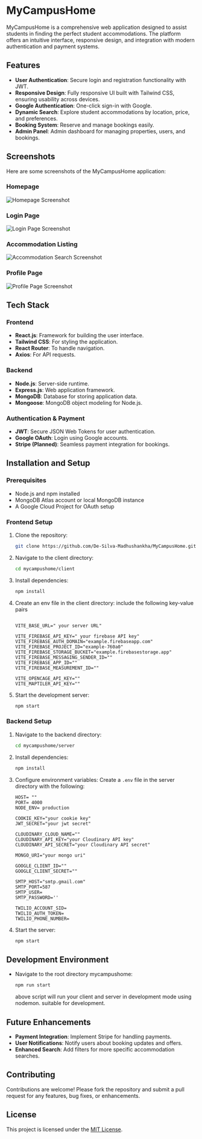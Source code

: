 # MyCampusHome

MyCampusHome is a comprehensive web application designed to assist students in finding the perfect student accommodations. The platform offers an intuitive interface, responsive design, and integration with modern authentication and payment systems.

## Features

- **User Authentication**: Secure login and registration functionality with JWT.
- **Responsive Design**: Fully responsive UI built with Tailwind CSS, ensuring usability across devices.
- **Google Authentication**: One-click sign-in with Google.
- **Dynamic Search**: Explore student accommodations by location, price, and preferences.
- **Booking System**: Reserve and manage bookings easily.
- **Admin Panel**: Admin dashboard for managing properties, users, and bookings.

## Screenshots

Here are some screenshots of the MyCampusHome application:

### Homepage
![Homepage Screenshot](screenshots/homepage.jpeg)

### Login Page
![Login Page Screenshot](screenshots/loginpage.jpeg)

### Accommodation Listing
![Accommodation Search Screenshot](screenshots/listing.jpeg)

### Profile Page
![Profile Page Screenshot](screenshots/web-demo-03.png)

## Tech Stack

### Frontend
- **React.js**: Framework for building the user interface.
- **Tailwind CSS**: For styling the application.
- **React Router**: To handle navigation.
- **Axios**: For API requests.

### Backend
- **Node.js**: Server-side runtime.
- **Express.js**: Web application framework.
- **MongoDB**: Database for storing application data.
- **Mongoose**: MongoDB object modeling for Node.js.

### Authentication & Payment
- **JWT**: Secure JSON Web Tokens for user authentication.
- **Google OAuth**: Login using Google accounts.
- **Stripe (Planned)**: Seamless payment integration for bookings.

## Installation and Setup

### Prerequisites
- Node.js and npm installed
- MongoDB Atlas account or local MongoDB instance
- A Google Cloud Project for OAuth setup

### Frontend Setup

1. Clone the repository:
   ```bash
   git clone https://github.com/De-Silva-Madhushankha/MyCampusHome.git
   ```
2. Navigate to the client directory:
   ```bash
   cd mycampushome/client
   ```
3. Install dependencies:
   ```bash
   npm install
   ```
4. Create an env file in the client directory:
   include the following key-value pairs

   ```env
   
   VITE_BASE_URL=" your server URL"
   
   VITE_FIREBASE_API_KEY=" your firebase API key"
   VITE_FIREBASE_AUTH_DOMAIN="example.firebaseapp.com"
   VITE_FIREBASE_PROJECT_ID="example-760a0"
   VITE_FIREBASE_STORAGE_BUCKET="example.firebasestorage.app"
   VITE_FIREBASE_MESSAGING_SENDER_ID=""
   VITE_FIREBASE_APP_ID=""
   VITE_FIREBASE_MEASUREMENT_ID=""

   VITE_OPENCAGE_API_KEY=""
   VITE_MAPTILER_API_KEY=""
   ```
   
4. Start the development server:
   ```bash
   npm start
   ```

### Backend Setup

1. Navigate to the backend directory:
   ```bash
   cd mycampushome/server
   ```
2. Install dependencies:
   ```bash
   npm install
   ```
3. Configure environment variables:
   Create a `.env` file in the server directory with the following:
   ```env
   HOST= ""
   PORT= 4000
   NODE_ENV= production
   
   COOKIE_KEY="your cookie key"
   JWT_SECRET="your jwt secret"
   
   CLOUDINARY_CLOUD_NAME=""
   CLOUDINARY_API_KEY="your Cloudinary API key"
   CLOUDINARY_API_SECRET="your Cloudinary API secret"
   
   MONGO_URI="your mongo uri"
   
   GOOGLE_CLIENT_ID=""
   GOOGLE_CLIENT_SECRET=""
   
   SMTP_HOST="smtp.gmail.com"
   SMTP_PORT=587
   SMTP_USER=
   SMTP_PASSWORD=''
   
   TWILIO_ACCOUNT_SID=
   TWILIO_AUTH_TOKEN=
   TWILIO_PHONE_NUMBER=
   ```
4. Start the server:
   ```bash
   npm start
   ```

## Development Environment
- Navigate to the root directory mycampushome:
   ```bash
   npm run start
   ```
  above script will run your client and server in development mode using nodemon. suitable for development.
   

## Future Enhancements
- **Payment Integration**: Implement Stripe for handling payments.
- **User Notifications**: Notify users about booking updates and offers.
- **Enhanced Search**: Add filters for more specific accommodation searches.

## Contributing
Contributions are welcome! Please fork the repository and submit a pull request for any features, bug fixes, or enhancements.

## License
This project is licensed under the [MIT License](LICENSE).

